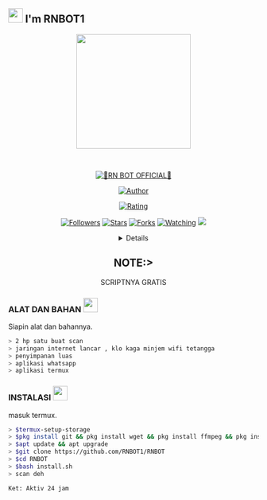 ## <img src="https://github.com/TheDudeThatCode/TheDudeThatCode/blob/master/Assets/Hi.gif" width="29px"> I'm RNBOT1
<p align="center">
<img src="https://raw.githubusercontent.com/A187ID/AR15BOT/main/aris/A187.jpg" width="230" height="230"/>
</p>
<br>



<p align="center">
<a href="#"><img title="🔰RN BOT OFFICIAL🔰" src="https://img.shields.io/badge/RNBOT-green?colorA=%23ff0000&colorB=%23017e40&style=for-the-badge"></a>
</p>
<p align="center">
<a href="https://github.com/RNBOT"><img title="Author" src="https://img.shields.io/badge/AUTHOR-RNBOT-orange.svg?style=for-the-badge&logo=github"></a>
</p>
<p align="center">
<a href="https://www.codefactor.io/repository/github/RNBOT1/RNBOT"><img title="Rating" src="https://www.codefactor.io/repository/github/RNBOT1/RNBOT/badge/main"></a>
</p>
<p align="center">
<a href="https://github.com/RNBOT1/RNBOT/followers"><img title="Followers" src="https://img.shields.io/github/followers/RNBOT1?color=blue&style=flat-square"></a>
<a href="https://github.com/RNBOT1/RNBOT/stargazers/"><img title="Stars" src="https://img.shields.io/github/stars/RNBOT1/RNBOT?color=red&style=flat-square"></a>
<a href="https://github.com/RNBOT1/RNBOT/network/members"><img title="Forks" src="https://img.shields.io/github/forks/RNBOT1/RNBOT?color=red&style=flat-square"></a>
<a href="https://github.com/RNBOT1/RNBOT/watchers"><img title="Watching" src="https://img.shields.io/github/watchers/RNBOT1/RNBOT?label=Watchers&color=blue&style=flat-square"></a>
<a href="https://hits.seeyoufarm.com"><img src="https://hits.seeyoufarm.com/api/count/incr/badge.svg?url=https%3A%2F%2Fgithub.com%2FRNBOT1%2FRNBOT&count_bg=%2379C83D&title_bg=%23555555&icon=probot.svg&icon_color=%2300FF6D&title=hits&edge_flat=false"/></a>
</p>
<div align="center">
<details>
 
</details>

## NOTE:> 
SCRIPTNYA GRATIS
</div>

### ALAT DAN BAHAN <img src="https://github.com/TheDudeThatCode/TheDudeThatCode/blob/master/Assets/Mario_Hello_Big.gif" width="29px">
Siapin alat dan bahannya.
```bash
> 2 hp satu buat scan
> jaringan internet lancar , klo kaga minjem wifi tetangga
> penyimpanan luas
> aplikasi whatsapp
> aplikasi termux
```
### INSTALASI <img src="https://github.com/TheDudeThatCode/TheDudeThatCode/blob/master/Assets/Mario_Hello_Big.gif" width="29px">

masuk termux.

```bash
> $termux-setup-storage
> $pkg install git && pkg install wget && pkg install ffmpeg && pkg install nodejs && pkg install mc
> $apt update && apt upgrade
> $git clone https://github.com/RNBOT1/RNBOT
> $cd RNBOT
> $bash install.sh
> scan deh

Ket: Aktiv 24 jam
